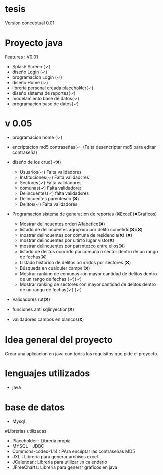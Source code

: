 # tesis

Version conceptual 0.01


# Proyecto java
Features :
	V0.01
* Splash Screen (✓) 
* diseño Login  (✓) 
* programacion Login (✓) 
* diseño Home (✓)
* libreria personal creada placeholder(✓)
* diseño sistema de reportes(✓)
* modelamiento base de datos(✓)
* programacion base de datos(✓)

# v 0.05
* programacion home (✓)
* encriptacion md5 contraseñas(✓) (Falta desencriptar md5 para editar contraseña)
* diseño de los crud(✓❌)
	* Usuarios(✓)  Falta  validadores
	* Instituciones(✓) Falta  validadores
	* Sectores(✓) Falta  validadores
	* comunas(✓) Falta  validadores
	* Delincuentes(✓) falta validadores
	* Delincuentes parentesco (❌)
	* Delitos(✓) Falta  validadores
	
* Programacion sistema de generacion de reportes (❌Excel)(❌Graficos)
	* Mostrar delincuentes orden Alfabetico(❌)
	* listado de delincuentes agrupado por delito cometido(❌)(❌)
	* mostrar delincuentes por comuna de residencia(❌) (❌)
	* mostrar delincuentes por ultimo lugar visto(❌)
	* mostrar delincuentes por parentezco entre ellos(❌)
	* listado de delitos ocurrido por comuna o sector dentro de un rango de fechas(❌)
	* Listado histórico de delitos ocurridos por sectores (❌)
	* Búsqueda en cualquier campo (❌)
	* Mostrar ranking de comunas con mayor cantidad de delitos dentro de un rango de fechas (✓)(✓) 
	* Mostrar ranking de sectores con mayor cantidad de delitos dentro de un rango de fechas(✓) (✓) 
	
* Validadores rut(❌)
* funciones anti sqlinyection(❌)
* validadores campos en blancos(❌)
	
# Idea general del proyecto

Crear una aplicacion en java con todos los requisitos que pide el proyecto.

# lenguajes utilizados
* java

# base de datos
* Mysql

#Librerias utilizadas
* Placeholder : Libreria propia
* MYSQL - JDBC
* Commons-codec-1.14 : PAra encriptar las contraseñas MD5
* JXL : Libreria para generar archivos excel 
* JCalendar : Libreria para utilizar un calendario
* JFreeCharts: Libreria para generar graficos en java